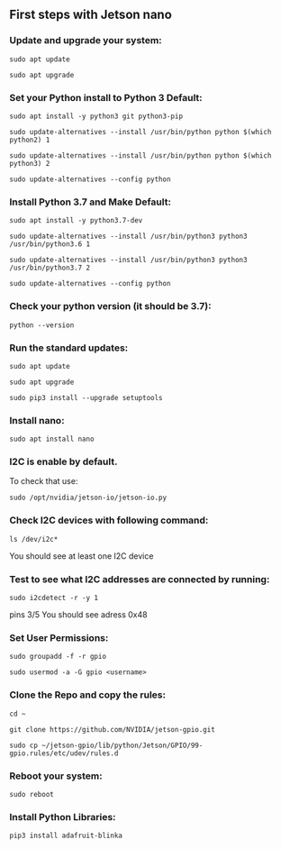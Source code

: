 ## First steps with Jetson nano

### Update and upgrade your system:

```shell
sudo apt update
```
```shell
sudo apt upgrade
```

### Set your Python install to Python 3 Default:

```shell
sudo apt install -y python3 git python3-pip
```
```shell
sudo update-alternatives --install /usr/bin/python python $(which python2) 1
```
```shell
sudo update-alternatives --install /usr/bin/python python $(which python3) 2
```
```shell
sudo update-alternatives --config python
```

### Install Python 3.7 and Make Default:

```shell
sudo apt install -y python3.7-dev
```
```shell
sudo update-alternatives --install /usr/bin/python3 python3 /usr/bin/python3.6 1
```
```shell
sudo update-alternatives --install /usr/bin/python3 python3 /usr/bin/python3.7 2
```
```shell
sudo update-alternatives --config python
```

### Check your python version (it should be 3.7):

```shell
python --version
```
### Run the standard updates:

```shell
sudo apt update
```
```shell
sudo apt upgrade
```
```shell
sudo pip3 install --upgrade setuptools
```

### Install nano:

```shell
sudo apt install nano
```

### I2C is enable by default.
To check that use:

```shell
sudo /opt/nvidia/jetson-io/jetson-io.py
```

### Check I2C devices with following command:

```shell
ls /dev/i2c*
```
You should see at least one I2C device

### Test to see what I2C addresses are connected by running:

```shell
sudo i2cdetect -r -y 1
```
pins 3/5
You should see adress 0x48

### Set User Permissions:

```shell
sudo groupadd -f -r gpio
```
```shell
sudo usermod -a -G gpio <username>
```

### Clone the Repo and copy the rules:

```shell
cd ~
```
```shell
git clone https://github.com/NVIDIA/jetson-gpio.git
```
```shell
sudo cp ~/jetson-gpio/lib/python/Jetson/GPIO/99-gpio.rules/etc/udev/rules.d
```

### Reboot your system:
```shell
sudo reboot
```

### Install Python Libraries:

```shell
pip3 install adafruit-blinka
```

